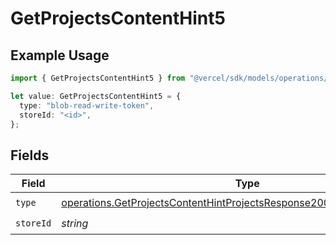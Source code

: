 # GetProjectsContentHint5

## Example Usage

```typescript
import { GetProjectsContentHint5 } from "@vercel/sdk/models/operations/getprojects.js";

let value: GetProjectsContentHint5 = {
  type: "blob-read-write-token",
  storeId: "<id>",
};
```

## Fields

| Field                                                                                                                                                              | Type                                                                                                                                                               | Required                                                                                                                                                           | Description                                                                                                                                                        |
| ------------------------------------------------------------------------------------------------------------------------------------------------------------------ | ------------------------------------------------------------------------------------------------------------------------------------------------------------------ | ------------------------------------------------------------------------------------------------------------------------------------------------------------------ | ------------------------------------------------------------------------------------------------------------------------------------------------------------------ |
| `type`                                                                                                                                                             | [operations.GetProjectsContentHintProjectsResponse200ApplicationJSONType](../../models/operations/getprojectscontenthintprojectsresponse200applicationjsontype.md) | :heavy_check_mark:                                                                                                                                                 | N/A                                                                                                                                                                |
| `storeId`                                                                                                                                                          | *string*                                                                                                                                                           | :heavy_check_mark:                                                                                                                                                 | N/A                                                                                                                                                                |